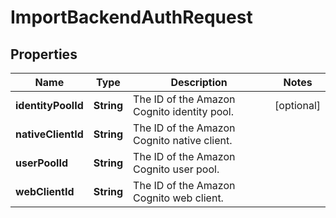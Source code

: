 

# ImportBackendAuthRequest


## Properties

| Name | Type | Description | Notes |
|------------ | ------------- | ------------- | -------------|
|**identityPoolId** | **String** | The ID of the Amazon Cognito identity pool. |  [optional] |
|**nativeClientId** | **String** | The ID of the Amazon Cognito native client. |  |
|**userPoolId** | **String** | The ID of the Amazon Cognito user pool. |  |
|**webClientId** | **String** | The ID of the Amazon Cognito web client. |  |



